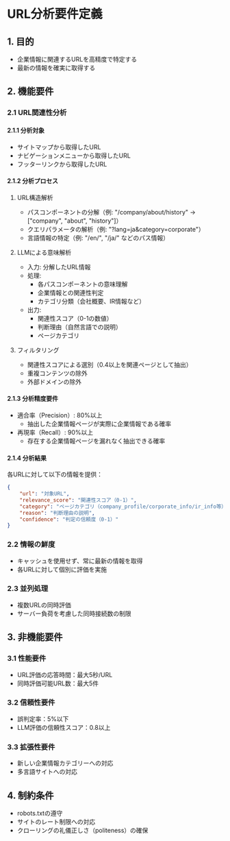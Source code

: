 # URL分析要件定義

## 1. 目的
- 企業情報に関連するURLを高精度で特定する
- 最新の情報を確実に取得する

## 2. 機能要件

### 2.1 URL関連性分析
#### 2.1.1 分析対象
- サイトマップから取得したURL
- ナビゲーションメニューから取得したURL
- フッターリンクから取得したURL

#### 2.1.2 分析プロセス
1. URL構造解析
   - パスコンポーネントの分解（例: "/company/about/history" → ["company", "about", "history"]）
   - クエリパラメータの解析（例: "?lang=ja&category=corporate"）
   - 言語情報の特定（例: "/en/", "/ja/" などのパス情報）

2. LLMによる意味解析
   - 入力: 分解したURL情報
   - 処理: 
     - 各パスコンポーネントの意味理解
     - 企業情報との関連性判定
     - カテゴリ分類（会社概要、IR情報など）
   - 出力:
     - 関連性スコア（0-1の数値）
     - 判断理由（自然言語での説明）
     - ページカテゴリ

3. フィルタリング
   - 関連性スコアによる選別（0.4以上を関連ページとして抽出）
   - 重複コンテンツの除外
   - 外部ドメインの除外

#### 2.1.3 分析精度要件
- 適合率（Precision）: 80%以上
  - 抽出した企業情報ページが実際に企業情報である確率
- 再現率（Recall）: 90%以上
  - 存在する企業情報ページを漏れなく抽出できる確率

#### 2.1.4 分析結果
各URLに対して以下の情報を提供：
```json
{
    "url": "対象URL",
    "relevance_score": "関連性スコア（0-1）",
    "category": "ページカテゴリ（company_profile/corporate_info/ir_info等）",
    "reason": "判断理由の説明",
    "confidence": "判定の信頼度（0-1）"
}
```

### 2.2 情報の鮮度
- キャッシュを使用せず、常に最新の情報を取得
- 各URLに対して個別に評価を実施

### 2.3 並列処理
- 複数URLの同時評価
- サーバー負荷を考慮した同時接続数の制限

## 3. 非機能要件

### 3.1 性能要件
- URL評価の応答時間：最大5秒/URL
- 同時評価可能URL数：最大5件

### 3.2 信頼性要件
- 誤判定率：5%以下
- LLM評価の信頼性スコア：0.8以上

### 3.3 拡張性要件
- 新しい企業情報カテゴリーへの対応
- 多言語サイトへの対応

## 4. 制約条件
- robots.txtの遵守
- サイトのレート制限への対応
- クローリングの礼儀正しさ（politeness）の確保 